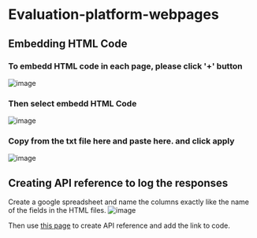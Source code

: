 # Evaluation-platform-webpages
## Embedding HTML Code
### To embedd HTML code in each page, please click '+' button
![image](https://user-images.githubusercontent.com/97136682/186833024-6a58aa59-7bbf-4d46-9016-fbd83abfe926.png)

### Then select embedd HTML Code
![image](https://user-images.githubusercontent.com/97136682/186833354-3fd6973c-6822-47f5-8c68-a162acaceadb.png)

### Copy from the txt file here and paste here. and click apply
![image](https://user-images.githubusercontent.com/97136682/186833623-cfee8643-f381-4ed6-ae1f-3c3550c0ede0.png)


## Creating API reference to log the responses
Create a google spreadsheet and name the columns exactly like the name of the fields in the HTML files.
![image](https://user-images.githubusercontent.com/97136682/186834899-89e195f8-746f-4272-bc0f-ac3c93009e88.png)
 
 Then use [this page](https://github.com/levinunnink/html-form-to-google-sheet) to create API reference and add the link to code.
 
